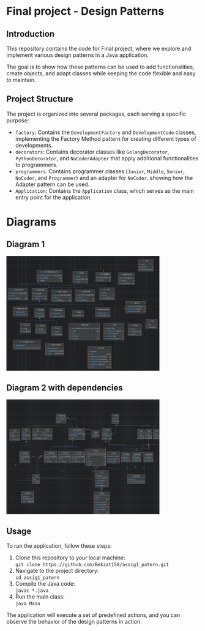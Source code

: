 <h1>Final project - Design Patterns</h1>

  <h2 id="introduction">Introduction</h2>
  <p>This repository contains the code for Final project, where we explore and implement various design patterns in a Java application.</p>
  <p>The goal is to show how these patterns can be used to add functionalities, create objects, and adapt classes while keeping the code flexible and easy to maintain.</p>
  <h2 id="project-structure">Project Structure</h2>
  <p>The project is organized into several packages, each serving a specific purpose:</p>
  <ul>
      <li><code>factory</code>: Contains the <code>DevelopmentFactory</code> and <code>DevelopmentCode</code> classes, implementing the Factory Method pattern for creating different types of developments.</li>
      <li><code>decorators</code>: Contains decorator classes like <code>GolangDecorator</code>, <code>PythonDecorator</code>, and <code>NoCoderAdapter</code> that apply additional functionalities to programmers.</li>
      <li><code>programmers</code>: Contains programmer classes (<code>Junior</code>, <code>Middle</code>, <code>Senior</code>, <code>NoCoder</code>, and <code>Programmer</code>) and an adapter for <code>NoCoder</code>, showing how the Adapter pattern can be used.</li>
      <li><code>Application</code>: Contains the <code>Application</code> class, which serves as the main entry point for the application.</li>
  </ul>
  <h1>Diagrams</h1>

  <h2>Diagram 1</h2>
    <img src="diagrams/diagram1.png" alt="Diagram 1 Description" width="400" height="300">

  <h2>Diagram 2 with dependencies</h2>
    <img src="diagrams/diagram2.png" alt="Diagram 2 Description" width="400" height="300">

  <h2 id="usage">Usage</h2>
  <p>To run the application, follow these steps:</p>
  <ol>
      <li>Clone this repository to your local machine:</li>
      <code>git clone https://github.com/Bekzat158/assig1_patern.git</code>
      <li>Navigate to the project directory:</li>
      <code>cd assig1_patern</code>
      <li>Compile the Java code:</li>
      <code>javac *.java</code>
      <li>Run the main class:</li>
      <code>java Main</code>
  </ol>
  <p>The application will execute a set of predefined actions, and you can observe the behavior of the design patterns in action.</p>
